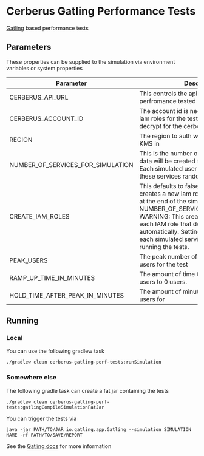 # Cerberus Gatling Performance Tests

[Gatling](http://gatling.io/) based performance tests

## Parameters

These properties can be supplied to the simulation via environment variables or system properties

Parameter | Description
--------- | ---------------
CERBERUS_API_URL | This controls the api that will be perfromance tested
CERBERUS_ACCOUNT_ID | The account id is needed when creating iam roles for the test and granting kms decrypt for the cerberus account
REGION | The region to auth with Cerberus and use KMS in
NUMBER_OF_SERVICES_FOR_SIMULATION | This is the number of SDBs with random data will be created for the simulation. Each simulated user will be fed one of these services randomly to be.
CREATE_IAM_ROLES | This defaults to false. Setting this to true creates a new iam role that will get deleted at the end of the simulation for each NUMBER_OF_SERVICES_FOR_SIMULATION WARNING: This creates a KMS key for each IAM role that does not get cleaned up automatically. Setting this to false makes each simulated service use the role that is running the tests.
PEAK_USERS | The peak number of simulated concurrent users for the test
RAMP_UP_TIME_IN_MINUTES | The amount of time to ramp up from peak users to 0 users.
HOLD_TIME_AFTER_PEAK_IN_MINUTES | The amount of minutes to hold the peak users for

## Running

### Local

You can use the following gradlew task

    ./gradlew clean cerberus-gatling-perf-tests:runSimulation
    
### Somewhere else

The following gradle task can create a fat jar containing the tests

    ./gradlew clean cerberus-gatling-perf-tests:gatlingCompileSimulationFatJar
    
You can trigger the tests via 

    java -jar PATH/TO/JAR io.gatling.app.Gatling --simulation SIMULATION NAME -rf PATH/TO/SAVE/REPORT
    
See the [Gatling docs](http://gatling.io/docs/current/) for more information
